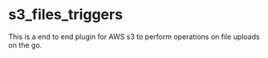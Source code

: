 # s3_files_triggers
This is a end to end plugin for AWS s3 to perform operations on file uploads on the go.
